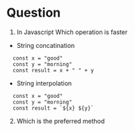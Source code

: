 # Question

1. In Javascript Which operation is faster

  - String concatination

  ```
    const x = "good"
    const y = "morning"
    const result = x + " " + y
  ```

  - String interpolation 

  ```
    const x = "good"
    const y = "morning"
    const result = `${x} ${y}`
  ```

2. Which is the preferred method
